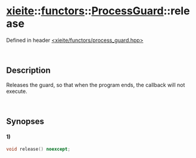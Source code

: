 # [xieite](../../../../../xieite.md)\:\:[functors](../../../../../functors.md)\:\:[ProcessGuard](../../../process_guard.md)\:\:release
Defined in header [<xieite/functors/process_guard.hpp>](../../../../../../include/xieite/functors/process_guard.hpp)

&nbsp;

## Description
Releases the guard, so that when the program ends, the callback will not execute.

&nbsp;

## Synopses
#### 1)
```cpp
void release() noexcept;
```
